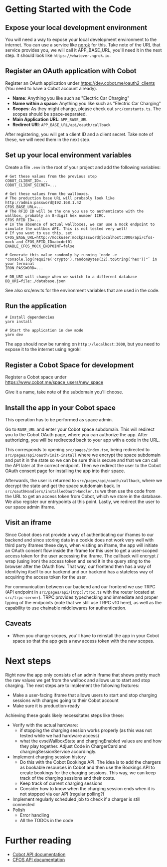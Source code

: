 # Getting Started with the Code

## Expose your local development environment

You will need a way to expose your local development environment to the internet. You can use a service like [ngrok](https://ngrok.com/) for this. Take note of the URL that service provides you, we will call it APP_BASE_URL, you'll need it in the next step. It should look like `https://whatever.ngrok.io`.

## Register an OAuth application with Cobot

Register an OAuth application under https://dev.cobot.me/oauth2_clients (You need to have a Cobot account already).

* **Name**: Anything you like such as "Electric Car Charging"
* **Name within a space**: Anything you like such as "Electric Car Charging"
* **Scopes**: As they might change, please check out `src/constants.ts`. The scopes should be space-separated.
* **Main Application URL**: `APP_BASE_URL`
* **Redirect URI**: `APP_BASE_URL/api/oauth/callback`

After registering, you will get a client ID and a client secret. Take note of these, we will need them in the next step.

## Set up your local environment variables

Create a file `.env` in the root of your project and add the following variables:

```env
# Get these values from the previous step
COBOT_CLIENT_ID=...
COBOT_CLIENT_SECRET=...

# Get these values from the wallboxes. 
# The production base URL will probably look like http://admin:password@192.168.1.42
CFOS_BASE_URL=...
# The RFID ID will be the one you use to authenticate with the wallbox, probably an 8-digit hex number IIRC.
CFOS_RFID_ID=...
# In the absence of actual wallboxes, we can use a mock endpoint to simulate the wallbox API. This is not tested very well!
# If you want to use this, set CFOS_BASE_URL=http://mockuser:mockpassword@localhost:3000/api/cfos-mock and CFOS_RFID_ID=abcdef01
ENABLE_CFOS_MOCK_ENDPOINT=false

# Generate this value randomly by running `node -e "console.log(require('crypto').randomBytes(32).toString('hex'))"` in your terminal
IRON_PASSWORD=...

# DB_URI will change when we switch to a different database
DB_URI=file:./database.json
```

See also src/env.ts for the environment variables that are used in the code.

## Run the application

```shell
# Install dependencies
yarn install

# Start the application in dev mode
yarn dev
```

The app should now be running on `http://localhost:3000`, but you need to expose it to the internet using ngrok!

## Register a Cobot Space for development

Register a Cobot space under https://www.cobot.me/space_users/new_space

Give it a name, take note of the subdomain you'll choose.

## Install the app in your Cobot space

This operation has to be performed as space admin.

Go to `BASE_URL` and enter your Cobot space subdomain. This will redirect you to the Cobot OAuth page, where you can authorize the app. After authorizing, you will be redirected back to your app with a code in the URL.

This corresponds to opening `src/pages/index.tsx`, being redirected to `src/pages/api/oauth/init-install` where we encrypt the space subdomain and put it in the state so we can be sure this is secure and that we can call the API later at the correct endpoint. Then we redirect the user to the Cobot OAuth consent page for installing the app into their space. 

Afterwards, the user is returned to `src/pages/api/oauth/callback`, where we decrypt the state and get the space subdomain back. In `src/oauthHandlers/installedOauthHandler.ts` we then use the code from the URL to get an access token from Cobot, which we store in the database. We also register our entrypoints at this point. Lastly, we redirect the user to our space admin iframe.

## Visit an iframe

Since Cobot does not provide a way of authenticating our iframes to our backend and since storing data in a cookie does not work very well with third party iframes these days, when visiting an iframe, the app will initiate an OAuth consent flow inside the iframe for this user to get a user-scoped access token for the user accessing the iframe. The callback will encrypt / wrap (using iron) the access token and send it in the query sting to the browser after the OAuth flow. That way, our frontend then has a way of identifying itself to our backend and our backend has a stateless way of acquiring the access token for the user.

For communication between our backend and our frontend we use TRPC (API endpoint in `src/pages/api/[trpc]/trpc.ts` with the router located at `src/trpc-server`). TRPC provides typechecking and immediate and proper typing of the endpoints (note that we still use TRPC v10 here), as well as the capability to use chainable middlewares for authentication.

## Caveats

* When you change scopes, you'll have to reinstall the app in your Cobot space so that the app gets a new access token with the new scopes. 

# Next steps

Right now the app only consists of an admin iframe that shows pretty much the raw values we get from the wallbox and allows us to start and stop charging. The next steps are to implement the following features:

* Make a user-facing iframe that allows users to start and stop charging sessions with charges going to their Cobot account
* Make sure it is production-ready

Achieving these goals likely necessitates steps like these:

* Verify with the actual hardware:
  * if stopping the charging session works properly (as this was not tested while we had hardware access)
  * what the evseWallboxState and chargingEnabled values are and how they play together. Adjust Code in ChargerCard and chargingSessionService accordingly.
* Implement charging session history
  * Do this with the Cobot Bookings API. The idea is to add the chargers as bookable resources in Cobot and then use the Bookings API to create bookings for the charging sessions. This way, we can keep track of the charging sessions and their costs.
  * Keep track of current charging sessions
  * Consider how to know when the charging session ends when it is not stopped via our API (regular polling?)
* Implement regularly scheduled job to check if a charger is still connected
* Polish
  * Error handling
  * All the TODOs in the code

# Further reading

* [Cobot API documentation](https://dev.cobot.me/api-docs/)
* [CFOS API documentation](https://www.cfos-emobility.de/en/cfos-power-brain/http-api.htm)